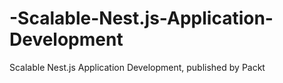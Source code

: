 # -Scalable-Nest.js-Application-Development
Scalable Nest.js Application Development, published by Packt

